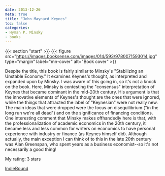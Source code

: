 ```yaml
---
date: 2013-12-26
meta: true
title: "John Maynard Keynes"
toc: false
categories:
- Hyman P. Minsky
- books
---
```


{{< section "start" >}}
{{< figure src="https://images.booksense.com/images/014/593/9780071593014.jpg" type="margin" label="mn-cover" alt="Book cover" >}}

Despite the title, this book is fairly similar to Minsky's "Stabilizing an Unstable Economy." It examines Keynes's thought, as interpreted and expanded upon by Minsky. I was aware of this going in, so it's not a knock on the book. Here, Minsky is contesting the "consensus" interpretation of Keynes that became dominant in the mid-20th century. His argument is that the innovative elements of Keynes's thought are the ones that were ignored, while the things that attracted the label of "Keynesian" were not really new. The main ideas that were dropped were the focus on disequilibrium ("in the long run we're all dead") and on the significance of financing conditions. One interesting comment that Minsky makes offhandedly here is that, with the professionalization of academic economics in the 20th century, it became less and less common for writers on economics to have personal experience with industry or finance (as Keynes himself did). Although actually, the main exception I can think of to this in the late 20th century was Alan Greenspan, who spent years as a business economist--so it's not necessarily a good thing!

My rating: 3 stars  

[IndieBound](https://www.indiebound.org/book/9780071593014)
